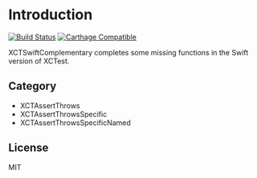 # Introduction

[![Build Status](https://travis-ci.com/WeZZard/XCTSwiftComplementary.svg?branch=master)](https://travis-ci.com/WeZZard/XCTSwiftComplementary)
[![Carthage Compatible](https://img.shields.io/badge/Carthage-compatible-4BC51D.svg?style=flat)](https://github.com/Carthage/Carthage)

XCTSwiftComplementary completes some missing functions in the Swift
version of XCTest.

## Category

- XCTAssertThrows
- XCTAssertThrowsSpecific
- XCTAssertThrowsSpecificNamed

## License
MIT
